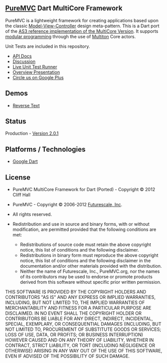 ## [PureMVC](http://puremvc.github.com/) Dart MultiCore Framework
PureMVC is a lightweight framework for creating applications based upon the classic [Model-View-Controller](http://en.wikipedia.org/wiki/Model-view-controller) design meta-pattern. This is a Dart port of the [AS3 reference implementation of the MultiCore Version](https://github.com/PureMVC/puremvc-as3-multicore-framework/wiki). It supports [modular programming](http://en.wikipedia.org/wiki/Modular_programming) through the use of [Multiton](http://en.wikipedia.org/wiki/Multiton) Core actors.

Unit Tests are included in this repository.

* [API Docs](http://darkstar.puremvc.org/content_header.html?url=http://puremvc.org/pages/docs/Dart/multicore/puremvc.html&desc=PureMVC%20API%20Docs:%20PureMVC%20MultiCore%20for%20Dart)
* [Discussion](http://forums.puremvc.org/index.php?board=98.0)
* [Live Unit Test Runner](http://darkstar.puremvc.org/content_header.html?url=http://puremvc.org/pages/demos/Dart/PureMVC_Dart_Unit_Tests/Unit_Tests.html&desc=PureMVC%20MultiCore%20for%20Dart:%20Unit%20Tests)
* [Overview Presentation](http://puremvc.tv/#P002)
* [Circle us on Google Plus](http://google.com/+puremvc)

## Demos
* [Reverse Text](https://github.com/PureMVC/puremvc-dart-demo-reversetext/wiki)

## Status
Production - [Version 2.0.1](https://github.com/PureMVC/puremvc-dart-multicore-framework/blob/master/VERSION)

## Platforms / Technologies
* [Google Dart](http://www.dartlang.org)

## License
* PureMVC MultiCore Framework for Dart (Ported) - Copyright © 2012 Cliff Hall
* PureMVC - Copyright © 2006-2012 [Futurescale, Inc](http://futurescale.com).
* All rights reserved.

* Redistribution and use in source and binary forms, with or without modification, are permitted provided that the following conditions are met:

  * Redistributions of source code must retain the above copyright notice, this list of conditions and the following disclaimer.
  * Redistributions in binary form must reproduce the above copyright notice, this list of conditions and the following disclaimer in the documentation and/or other materials provided with the distribution.
  * Neither the name of Futurescale, Inc., PureMVC.org, nor the names of its contributors may be used to endorse or promote products derived from this software without specific prior written permission.

THIS SOFTWARE IS PROVIDED BY THE COPYRIGHT HOLDERS AND CONTRIBUTORS "AS IS" AND ANY EXPRESS OR IMPLIED WARRANTIES, INCLUDING, BUT NOT LIMITED TO, THE IMPLIED WARRANTIES OF MERCHANTABILITY AND FITNESS FOR A PARTICULAR PURPOSE ARE DISCLAIMED. IN NO EVENT SHALL THE COPYRIGHT HOLDER OR CONTRIBUTORS BE LIABLE FOR ANY DIRECT, INDIRECT, INCIDENTAL, SPECIAL, EXEMPLARY, OR CONSEQUENTIAL DAMAGES (INCLUDING, BUT NOT LIMITED TO, PROCUREMENT OF SUBSTITUTE GOODS OR SERVICES; LOSS OF USE, DATA, OR PROFITS; OR BUSINESS INTERRUPTION) HOWEVER CAUSED AND ON ANY THEORY OF LIABILITY, WHETHER IN CONTRACT, STRICT LIABILITY, OR TORT (INCLUDING NEGLIGENCE OR OTHERWISE) ARISING IN ANY WAY OUT OF THE USE OF THIS SOFTWARE, EVEN IF ADVISED OF THE POSSIBILITY OF SUCH DAMAGE.